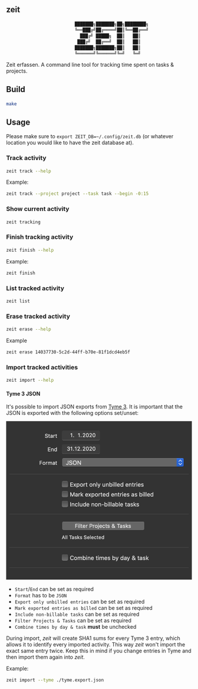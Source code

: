 zeit
----

```
                          ███████╗███████╗██╗████████╗                             
                          ╚══███╔╝██╔════╝██║╚══██╔══╝
                            ███╔╝ █████╗  ██║   ██║   
                           ███╔╝  ██╔══╝  ██║   ██║   
                          ███████╗███████╗██║   ██║   
                          ╚══════╝╚══════╝╚═╝   ╚═╝   
```

Zeit erfassen. A command line tool for tracking time spent on tasks & projects.

## Build

```sh
make
```

## Usage

Please make sure to `export ZEIT_DB=~/.config/zeit.db` (or whatever location 
you would like to have the zeit database at).

### Track activity

```sh
zeit track --help
```

Example:

```sh
zeit track --project project --task task --begin -0:15
```

### Show current activity

```sh
zeit tracking
```

### Finish tracking activity

```sh
zeit finish --help
```

Example:

```sh
zeit finish
```

### List tracked activity

```sh
zeit list
```

### Erase tracked activity

```sh
zeit erase --help
```

Example

```sh
zeit erase 14037730-5c2d-44ff-b70e-81f1dcd4eb5f
```

### Import tracked activities

```sh
zeit import --help
```

#### Tyme 3 JSON

It's possible to import JSON exports from [Tyme 3](https://www.tyme-app.com). 
It is important that the JSON is exported with the following options set/unset:

![Tyme 3 JSON export](documentation/tyme3json.png)

- `Start`/`End` can be set as required
- `Format` has to be `JSON`
- `Export only unbilled entries` can be set as required
- `Mark exported entries as billed` can be set as required
- `Include non-billable tasks` can be set as required
- `Filter Projects & Tasks` can be set as required
- `Combine times by day & task` **must** be unchecked

During import, *zeit* will create SHA1 sums for every Tyme 3 entry, which 
allows it to identify every imported activity. This way *zeit* won't import the 
exact same entry twice. Keep this in mind if you change entries in Tyme and 
then import them again into *zeit*.

Example:

```sh
zeit import --tyme ./tyme.export.json
```

